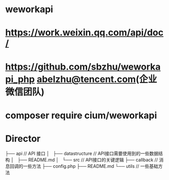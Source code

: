 # weworkapi
# https://work.weixin.qq.com/api/doc/
# https://github.com/sbzhu/weworkapi_php abelzhu@tencent.com(企业微信团队)
# composer require cium/weworkapi

# Director

├── api // API 接口
│   ├── datastructure // API接口需要使用到的一些数据结构
│   ├── README.md
│   └── src // API接口的关键逻辑
├── callback // 消息回调的一些方法
├── config.php
├── README.md
└── utils // 一些基础方法
